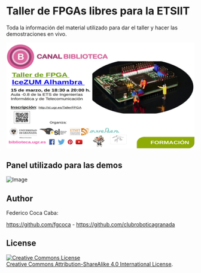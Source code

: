 # **Taller de FPGAs libres para la ETSIIT**  

Toda la información del material utilizado para dar el taller y hacer las demostraciones en vivo.

![Image][1] 

 [1]: https://github.com/fgcoca/Chats/blob/master/15-3-19-ETSIIT/Logos-carteles/Taller%20FPGAs5656_1920_1080.jpg
 
 ## **Panel utilizado para las demos**
 
 ![Image][2] 

 [2]: https://github.com/fgcoca/Chats/blob/master/9-2-19-Ponencia-FPGAs-Congreso-Tecnologia-Malaga/Images/Panel.png
 
## **Author**

Federico Coca Caba:

https://github.com/fgcoca  - https://github.com/clubroboticagranada


## **License**
<a rel="license" href="http://creativecommons.org/licenses/by-sa/4.0/"><img alt="Creative Commons License" style="border-width:0" src="https://i.creativecommons.org/l/by-sa/4.0/88x31.png" /></a><br /> <a rel="license" href="http://creativecommons.org/licenses/by-sa/4.0/">Creative Commons Attribution-ShareAlike 4.0 International License</a>.

